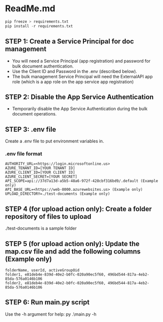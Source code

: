# ReadMe.md

```python
pip freeze > requirements.txt
pip install -r requirements.txt
```

## STEP 1: Create a Service Principal for doc management
- You will need a Service Principal (app registration) and password for bulk document authentication.
- Use the Client ID and Password in the .env (described below).
- The bulk management Service Principal will need the ExternalAPI app role (which is a app role on the app service app registration)

## STEP 2: Disable the App Service Authentication
- Temporarily disable the App Service Authentication during the bulk document operations.

## STEP 3: .env file

Create a .env file to put environment variables in.

### .env file format

```markup
AUTHORITY_URL=<https://login.microsoftonline.us>
AZURE_TENANT_ID=[YOUR TENANT ID]
AZURE_CLIENT_ID=[YOUR CLIENT ID]
AZURE_CLIENT_SECRET=[YOUR SECRET]
API_SCOPE=api://37d7a13d-a5b5-48a6-972f-428cbf316bd9/.default (Example only)
API_BASE_URL=<https://web-8000.azurewebsites.us> (Example only)
UPLOAD_DIRECTORY=./test-documents (Example only)
```

## STEP 4 (for upload action only): Create a folder repository of files to upload

./test-documents is a sample folder

## STEP 5 (for upload action only): Update the map.csv file and add the following columns (Example only)

```csv
folderName, userId, activeGroupOid
folder1, e81deb4e-839d-40e2-b0fc-020a90ec5f60, 496bd544-817a-4eb2-85da-576a0146b106
folder2, e81deb4e-839d-40e2-b0fc-020a90ec5f60, 496bd544-817a-4eb2-85da-576a0146b106
```

## STEP 6: Run main.py script

Use the -h argument for help:
py .\main.py -h